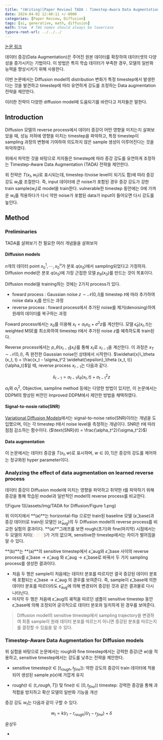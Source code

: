 ```yaml
---
title: "(Writing)[Paper Review] TADA : Timestep-Awara Data Augmentation for Diffusion models"
date: 2024-04-02 12:40:11 +/-0000
categories: [Paper Review, Diffusion]
tags: [ai, generative, math, diffusion]   
math: true  # TAG names should always be lowercase
typora-root-url: ../../../
---
```




[논문 링크](https://openreview.net/forum?id=U6Mb3CRuj8)

데이터 증강(Data Augmentation)은 주어진 원본 데이터를 확장하여 데이터셋의 다양성을 증가시키는 기법이다. 이 방법은 특히 학습 데이터가 부족한 경우, 모델의 일반화 능력을 향상시키기 위해 사용한다.

이번 논문에서는 Diffusion model의 distribution 변화가 특정 timestep에서 발생한다는 것을 발견하고 timestep에 따라 유연하게 강도를 조정하는 Data augmentation 전략을 제안한다.

이러한 전략이 다양한 diffusion model에 도움되기를 바란다고 저자들은 말한다.

## **Introduction**

Diffusion 모델의 reverse process에서 데이터 증강이 어떤 영향을 미치는지 살펴보았을 때, 성능 저하에 영향을 미치는 timestep을 파악하고, 특정 timestep이 sampling 과정의 변형에 기여하여 의도하지 않은 sample 생성이 이루어진다는 것을 파악하였다.

위에서 파악한 것을 바탕으로 저자들은 timestep에 따라 증강 강도를 유연하게 조정하는 Timestep-Aware Data Augmentation (TADA) 전략을 제안한다.

위 전략은 $T(x_t, w_t)$로 표시되는데, timestep $t$(noise level이 되기도 함)에 따라 증강 강도 $w_t$를 조절한다. 즉, input 데이터에 큰 noise가 포함된 경우 증강 강도가 강한 train sample($w_t$)로 model을 train한다. vulnerable한 timestep 동안에는 0에 가까운 $w_t$를 적용하다가 다시 약한 noise가 포함된 data가 input이 들어오면 다시 강도를 높인다.



## **Method**

### **Preliminaries**

TADA를 살펴보기 전 필요한 여러 개념들을 살펴보자

#### **Diffusion models**

$n$개의 데이터 point ${x_0^1, \cdots, x_0^n}$가 분포 $q(x_0)$에서 sampling되었다고 가정하자. Diffusion model은 분포 $q(x_0)$에 가장 근접한 모델 $p_θ(x_0)$를 만드는 것이 목표이다.

Diffusion model을 training하는 것에는 2가지 process가 있다.

* foward process : Gaussian noise $z \sim \mathcal{N}(0,\textit{I})$를 timestep $t$에 따라 추가하여 noise data $x_t$를 만드는 과정
* reverse process : foward process에서 추가된 noise를 제거(denoising)하여 원래의 데이터를 복구하는 과정



Foward process에서는 $x_0$를 이용해 $x_t = \alpha_t x_0 + \sigma^2 z$를 계산한다. 모델 $\widehat{\epsilon}_\theta (x_t, t)$는 weighted MSE를 최소화하여 timestep $t$에서 추가된 noise $z$를 예측하도록 train된다.

Reverse process에서는 $p\_\theta(x_{t-1}\|x_t)$를 통해 $x_t$로 $x_{t-1}$을 계산한다. 이 과정은 $x_T \sim \mathcal{N}(0, \textit{I})$, 즉 완전한 Gaussian noise인 상태에서 시작한다. $\widehat{x}\_\theta (x_t, t) = \frac{x_t - \sigma_t^2 \widehat{\epsilon}_\theta (x_t, t)}{\alpha_t}$일 때, reverse process $x_{t-1}$는 다음과 같다.


$$
\widehat{x}_{t-1} = \alpha_{t-1} \widehat{x}_\theta(x_t, t) + \sigma_{t-1}^2z \tag{1}
$$


$\alpha_t$와 $\sigma_t^2$, Objective, sampline method 등에는 다양한 방법이 있지만, 이 논문에서는 DDPM의 향상된 버전인 Improved DDPM에서 제안한 방법을 채택하였다.



#### **Signal-to-nosie ratio(SNR)**

[Variational Diffusion Models](https://arxiv.org/abs/2107.00630)에서는 signal-to-noise ratio(SNR)이라는 개념을 도입했으며,  이는 각 timestep $t$에서 noise level을 측정하는 개념이다. SNR은 $t$에 따라 점점 감소하는 함수이다. ($\text{SNR}(t) = \frac{\alpha_t^2}{\sigma_t^2}$)



#### **Data augmentation**

이 논문에서는 데이터 증강을 $T(x_t, w)$로 표시하며, $w \in [0,1]$은 증강의 강도를 제어하는 정규화된 hyper parameter이다.



### **Analyzing the effect of data augmentation on learned reverse process**

데이터 증강이 Diffusion model에 미치는 영향을 파악하고 취약한 $t$를 파악하기 위해 증강을 통해 학습된 model과 일반적인 model의 reverse process를 비교한다.

![Figure 1](/assets/img/TADA for Diffusion/Figure 1.png)

위 이미지에서 **(a)**는 horizontal-flip 으로만 train된 baseline 모델 ($\widehat{ε}\_{\text{base}}$)과 증강 데이터로 train된 모델인 ($\widehat{ε}_{\text{aug}}$)의 두 Diffusion model의 reverse process를 비교한 실험의 결과이다. **(a)**그래프를 보면 rough(초기)와 fine(마지막) 시점에서는 두 모델의 차이(<span style='color: #F7DDBE'>노란선</span>)가 거의 없으며, sensitive한 timestep에서는 차이가 벌어짐을 알 수 있다.



**(b)**는 **(a)**의 sensitive timestep에서 $\widehat{ε}\_{\text{aug}}$와 $\widehat{ε}\_{\text{base}}$ 사이의 reverse process를 $\widehat{ε}\_{\text{base}} \rightarrow \widehat{ε}\_{\text{aug}}$ 와 $\widehat{ε}\_{\text{aug}} \rightarrow \widehat{ε}\_{\text{base}}$로 바꿔서 두 가지 sampling process를 생성한 결과이다.

* 처음 두 행은 sample이 처음에는 데이터 분포를 따르지만 결국 증강된 데이터 분포에 포함되는 $\widehat{ε}\_{\text{base}} \rightarrow \widehat{ε}\_{\text{aug}}$ 의 경우를 보여준다. 즉, sample이 $\widehat{ε}\_{\text{base}}$에 의한 데이터 분포를 따르더라도 $\widehat{ε}_{\text{aug}}$에 의해 변경되어 증강된 것과 같은 결과물로 다시 나타난다. 
* 마지막 두 행은 처음에 $\widehat{ε}\_{\text{aug}}$의 궤적을 따르던 샘플이 sensitive timestep 동안 $\widehat{ε}\_{\text{base}}$에 의해 조정되어 궁극적으로 데이터 분포와 일치하게 된 경우를 보여준다.

> Diffusion model의 sensitive timestep에서 sampling trajectory을 변경하여 최종 sample이 원래 데이터 분포를 따르는지 아니면 증강된 분포를 따르는지를 결정할 수 있음을 알 수 있다.



### **Timestep-Aware Data Augmentation for Diffusion models**

위 실험을 바탕으로 논문에서는 rough와 fine timestep에서는 강력한 증강(큰 $w$)을 적용하고, sensitive timestep에서는 강도를 낮추는 전략을 제안한다.

* sensitive timestep($t \in [t_{rough}, t_{fine}]$): 약한 강도의 증강이 train 데이터에 적용되어 생성된 sample $p(x)$에 가깝게 유지
- rough($t \in (t\_{rough},T]$) 및 fine($t \in [0,t_{fine})$) timestep: 강력한 증강을 통해 과적합을 방지하고 확산 모델의 일반화 기능을 개선

증강 강도 $w_t$는 다음과 같이 구할 수 있다.


$$
w_t = k(r_t - r_{rough})(r_t - r_{fine}) + \delta \tag{2}
$$




윤상두

- 
